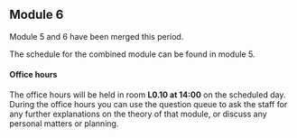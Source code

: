 
## Module 6

Module 5 and 6 have been merged this period.

The schedule for the combined module can be found in module 5.



#### Office hours

The office hours will be held in room **L0.10 at 14:00** on the scheduled day. During the office hours you can use the question queue to ask the staff for any further explanations on the theory of that module, or discuss any personal matters or planning.

